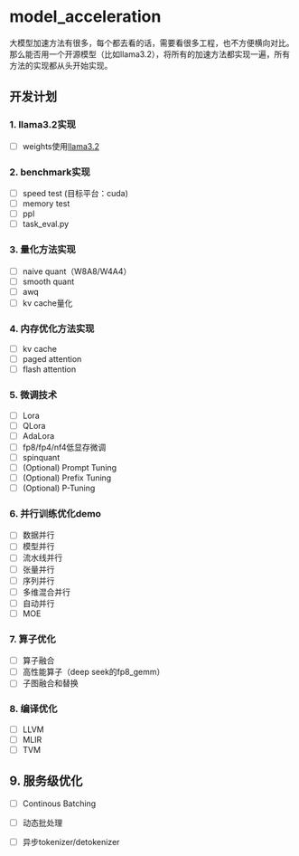 # model_acceleration
大模型加速方法有很多，每个都去看的话，需要看很多工程，也不方便横向对比。那么能否用一个开源模型（比如llama3.2），将所有的加速方法都实现一遍，所有方法的实现都从头开始实现。

## 开发计划
### 1. llama3.2实现
- [ ] weights使用[llama3.2](https://huggingface.co/meta-llama/Llama-3.2-3B-Instruct)
### 2. benchmark实现
- [ ] speed test (目标平台：cuda)
- [ ] memory test
- [ ] ppl
- [ ] task_eval.py
### 3. 量化方法实现
- [ ] naive quant（W8A8/W4A4）
- [ ] smooth quant
- [ ] awq
- [ ] kv cache量化
### 4. 内存优化方法实现
- [ ] kv cache
- [ ] paged attention
- [ ] flash attention
### 5. 微调技术
- [ ] Lora
- [ ] QLora
- [ ] AdaLora
- [ ] fp8/fp4/nf4低显存微调
- [ ] spinquant
- [ ] (Optional) Prompt Tuning
- [ ] (Optional) Prefix Tuning
- [ ] (Optional) P-Tuning
### 6. 并行训练优化demo
- [ ] 数据并行
- [ ] 模型并行
- [ ] 流水线并行
- [ ] 张量并行
- [ ] 序列并行
- [ ] 多维混合并行
- [ ] 自动并行
- [ ] MOE
### 7. 算子优化
- [ ] 算子融合
- [ ] 高性能算子（deep seek的fp8_gemm）
- [ ] 子图融合和替换
### 8. 编译优化
- [ ] LLVM
- [ ] MLIR
- [ ] TVM
## 9. 服务级优化
- [ ] Continous Batching
- [ ] 动态批处理
- [ ] 异步tokenizer/detokenizer

